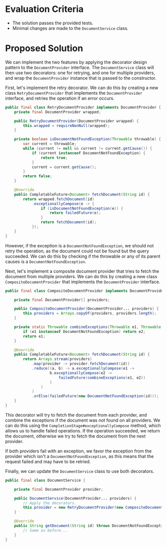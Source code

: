 # Evaluation Criteria

- The solution passes the provided tests.
- Minimal changes are made to the `DocumentService` class.

# Proposed Solution

We can implement the two features by applying the decorator design pattern to
the `DocumentProvider` interface. The `DocumentService` class will then use two
decorators: one for retrying, and one for multiple providers, and wrap the
`DocumentProvider` instance that is passed to the constructor.

First, let's implement the retry decorator. We can do this by creating a new
class `RetryDocumentProvider` that implements the `DocumentProvider` interface,
and retries the operation if an error occurs.

```java
public final class RetryDocumentProvider implements DocumentProvider {
    private final DocumentProvider wrapped;

    public RetryDocumentProvider(DocumentProvider wrapped) {
        this.wrapped = requireNonNull(wrapped);
    }

    private boolean isDocumentNotFoundException(Throwable throwable) {
        var current = throwable;
        while (current != null && current != current.getCause()) {
            if (current instanceof DocumentNotFoundException) {
                return true;
            }
            current = current.getCause();
        }
        return false;
    }

    @Override
    public CompletableFuture<Document> fetchDocument(String id) {
        return wrapped.fetchDocument(id)
            .exceptionallyCompose(e -> {
                if (isDocumentNotFoundException(e)) {
                    return failedFuture(e);
                }
                return fetchDocument(id);
            });
    }
}
```

However, if the exception is a `DocumentNotFoundException`, we should not retry
the operation, as the document could not be found but the query succeeded. We
can do this by checking if the throwable or any of its parent causes is a
`DocumentNotFoundException`.

Next, let's implement a composite document provider that tries to fetch the
document from multiple providers. We can do this by creating a new class
`CompositeDocumentProvider` that implements the `DocumentProvider` interface.

```java
public final class CompositeDocumentProvider implements DocumentProvider {

    private final DocumentProvider[] providers;

    public CompositeDocumentProvider(DocumentProvider... providers) {
        this.providers = Arrays.copyOf(providers, providers.length);
    }

    private static Throwable combineExceptions(Throwable e1, Throwable e2) {
        if (e1 instanceof DocumentNotFoundException) return e2;
        return e1;
    }

    @Override
    public CompletableFuture<Document> fetchDocument(String id) {
        return Arrays.stream(providers)
            .map(provider -> provider.fetchDocument(id))
            .reduce((a, b) -> a.exceptionallyCompose(e1 ->
                    b.exceptionallyCompose(e2 ->
                        failedFuture(combineExceptions(e1, e2))
                    )
                )
            )
            .orElse(failedFuture(new DocumentNotFoundException(id)));
    }
}
```

This decorator will try to fetch the document from each provider, and combine
the exceptions if the document was not found on all providers. We can do this
using the `CompletionStage#exceptionallyCompose` method, which allows us to
handle failed operations. If the operation succeeded, we return the document,
otherwise we try to fetch the document from the next provider.

If both providers fail with an exception, we favor the exception from the
provider which isn't a `DocumentNotFoundException`, as this means that the
request failed and may have to be retried.

Finally, we can update the `DocumentService` class to use both decorators.

```java
public final class DocumentService {

    private final DocumentProvider provider;

    public DocumentService(DocumentProvider... providers) {
        // Apply the decorators.
        this.provider = new RetryDocumentProvider(new CompositeDocumentProvider(providers));
    }

    @Override
    public String getDocument(String id) throws DocumentNotFoundException {
        // Same as before...
    }
}

```